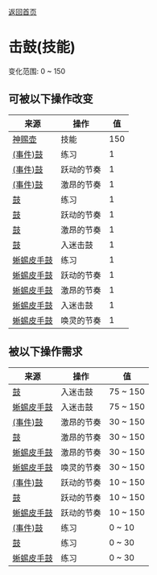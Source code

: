 [返回首页](index.md)  
# 击鼓(技能)  
变化范围: 0 ~ 150  
## 可被以下操作改变  
来源  |  操作  |  值  
----  |  ----  |  ----  
[神赐壶](CoconutFlaskAmbrosia.md)  |  技能  |  150  
[(事件)鼓](Event_DrumMenu.md)  |  练习  |  1  
[(事件)鼓](Event_DrumMenu.md)  |  跃动的节奏  |  1  
[(事件)鼓](Event_DrumMenu.md)  |  激昂的节奏  |  1  
[鼓](Drum.md)  |  练习  |  1  
[鼓](Drum.md)  |  跃动的节奏  |  1  
[鼓](Drum.md)  |  激昂的节奏  |  1  
[鼓](Drum.md)  |  入迷击鼓  |  1  
[蜥蜴皮手鼓](LizardDrum.md)  |  练习  |  1  
[蜥蜴皮手鼓](LizardDrum.md)  |  跃动的节奏  |  1  
[蜥蜴皮手鼓](LizardDrum.md)  |  激昂的节奏  |  1  
[蜥蜴皮手鼓](LizardDrum.md)  |  入迷击鼓  |  1  
[蜥蜴皮手鼓](LizardDrum.md)  |  唤灵的节奏  |  1  
## 被以下操作需求  
来源  |  操作  |  值  
----  |  ----  |  ----  
[鼓](Drum.md)  |  入迷击鼓  |  75 ~ 150  
[蜥蜴皮手鼓](LizardDrum.md)  |  入迷击鼓  |  75 ~ 150  
[(事件)鼓](Event_DrumMenu.md)  |  激昂的节奏  |  30 ~ 150  
[鼓](Drum.md)  |  激昂的节奏  |  30 ~ 150  
[蜥蜴皮手鼓](LizardDrum.md)  |  激昂的节奏  |  30 ~ 150  
[蜥蜴皮手鼓](LizardDrum.md)  |  唤灵的节奏  |  30 ~ 150  
[(事件)鼓](Event_DrumMenu.md)  |  跃动的节奏  |  10 ~ 150  
[鼓](Drum.md)  |  跃动的节奏  |  10 ~ 150  
[蜥蜴皮手鼓](LizardDrum.md)  |  跃动的节奏  |  10 ~ 150  
[(事件)鼓](Event_DrumMenu.md)  |  练习  |  0 ~ 10  
[鼓](Drum.md)  |  练习  |  0 ~ 30  
[蜥蜴皮手鼓](LizardDrum.md)  |  练习  |  0 ~ 30  
